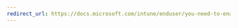 ```yaml
---
redirect_url: https://docs.microsoft.com/intune/enduser/you-need-to-enable-secure-boot-windows
---
```

